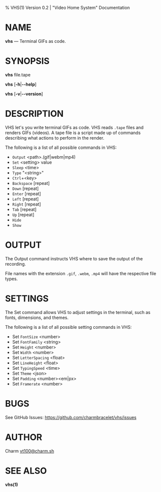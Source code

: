 % VHS(1) Version 0.2 | "Video Home System" Documentation

NAME
====

**vhs** — Terminal GIFs as code.

SYNOPSIS
========

  **vhs** file.tape

  **vhs** [**-h**|**--help**]

  **vhs** [**-v**|**--version**]

DESCRIPTION
===========

VHS let's you write terminal GIFs as code.
VHS reads `.tape` files and renders GIFs (videos).
A tape file is a script made up of commands describing what actions to perform
in the render.

The following is a list of all possible commands in VHS:

* `Output` &lt;path&gt;.(gif|webm|mp4)
* `Set` &lt;setting&gt; value
* `Sleep` &lt;time&gt;
* `Type` "&lt;string&gt;"
* `Ctrl`+&lt;key&gt;
* `Backspace` [repeat]
* `Down` [repeat]
* `Enter` [repeat]
* `Left` [repeat]
* `Right` [repeat]
* `Tab` [repeat]
* `Up` [repeat]
* `Hide`
* `Show`

OUTPUT
======

The Output command instructs VHS where to save the output of the recording.

File names with the extension `.gif`, `.webm`, `.mp4` will have the respective
file types.

SETTINGS
========

The Set command allows VHS to adjust settings in the terminal,
such as fonts, dimensions, and themes.

The following is a list of all possible setting commands in VHS:

* Set `FontSize` &lt;number&gt;
* Set `FontFamily` &lt;string&gt;
* Set `Height` &lt;number&gt;
* Set `Width` &lt;number&gt;
* Set `LetterSpacing` &lt;float&gt;
* Set `LineHeight` &lt;float&gt;
* Set `TypingSpeed` &lt;time&gt;
* Set `Theme` &lt;json&gt;
* Set `Padding` &lt;number&gt;&lt;em|px&gt;
* Set `Framerate` &lt;number&gt;

BUGS
====

See GitHub Issues: <https://github.com/charmbracelet/vhs/issues>

AUTHOR
======

Charm <vt100@charm.sh>

SEE ALSO
========

**vhs(1)**
